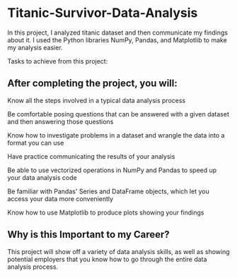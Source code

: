  # Titanic-Survivor-Data-Analysis

In this project, I analyzed titanic dataset and then communicate my findings about it. I used the Python libraries NumPy, Pandas, and Matplotlib to make my analysis easier.

Tasks to achieve from this project:
## After completing the project, you will:

Know all the steps involved in a typical data analysis process

Be comfortable posing questions that can be answered with a given dataset and then answering those questions

Know how to investigate problems in a dataset and wrangle the data into a format you can use

Have practice communicating the results of your analysis

Be able to use vectorized operations in NumPy and Pandas to speed up your data analysis code

Be familiar with Pandas' Series and DataFrame objects, which let you access your data more conveniently

Know how to use Matplotlib to produce plots showing your findings


## Why is this Important to my Career?

This project will show off a variety of data analysis skills, as well as showing potential employers that you know how to go through the entire data analysis process.
